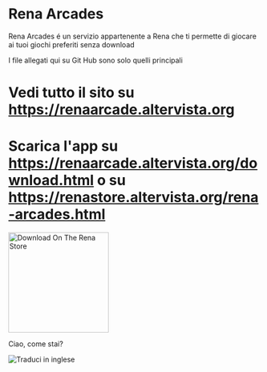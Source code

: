 # Rena Arcades
Rena Arcades é un servizio appartenente a Rena che ti permette di giocare ai tuoi giochi preferiti senza download

I file allegati qui su Git Hub sono solo quelli principali

# Vedi tutto il sito su https://renaarcade.altervista.org
# Scarica l'app su https://renaarcade.altervista.org/download.html o su https://renastore.altervista.org/rena-arcades.html
<a href="https://renastore.altervista.org/rena-arcades.html">
    <img src="https://renadeveloper.altervista.org/downloadrs.png" alt="Download On The Rena Store" width="200">
</a>


  <p id="testo">Ciao, come stai?</p>
  <img src="https://renadeveloper.altervista.org/bandierait.png" alt="Traduci in inglese" 
       style="cursor: pointer;" 
       onclick="traduci();">

  <script>
    function traduci() {
      const testi = {
        "Ciao, come stai?": "Hello, how are you?"
      };
      document.querySelectorAll("#testo").forEach(el => {
        el.textContent = testi[el.textContent] || el.textContent;
      });
    }
  </script>
